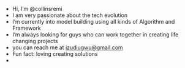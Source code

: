 - Hi, I’m @collinsremi
- I am very passionate about the tech evolution
- I’m currently into model building using all kinds of Algorithm and Framework
- I’m always looking for guys who can work together in creating life changing projects
- you can reach me at izudiugwu@gmail.com
- Fun fact: loving creating solutions
- 

<!---
collinsremi/collinsremi is a ✨ special ✨ repository because its `README.md` (this file) appears on your GitHub profile.
You can click the Preview link to take a look at your changes.
--->

